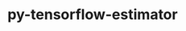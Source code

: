 ---
title: "py-tensorflow-estimator"
layout: cache
categories: [package, develop]
meta: {"versions": ["2.10"], "compilers": ["gcc@=11.3.0", "gcc@=7.3.1"], "oss": ["amzn2", "ubuntu22.04"], "platforms": ["linux"], "targets": ["ivybridge", "x86_64_v3", "x86_64_v4"], "stacks": ["ml-linux-x86_64-cpu", "ml-linux-x86_64-cuda", "ml-linux-x86_64-rocm", "root"], "num_specs": 95, "num_specs_by_stack": {"root": 95, "ml-linux-x86_64-cpu": 27, "ml-linux-x86_64-rocm": 27, "ml-linux-x86_64-cuda": 31}}
spec_details: [{"hash": "z43cutvsutnqbymuio2ovc2k2bx72tni", "compiler": "gcc@=7.3.1", "versions": ["2.10"], "os": "amzn2", "platform": "linux", "target": "ivybridge", "variants": ["build_system=generic"], "stacks": ["root"], "size": "-", "tarball": "https://binaries.spack.io/develop/build_cache/linux-amzn2-ivybridge/gcc-7.3.1/py-tensorflow-estimator-2.10/linux-amzn2-ivybridge-gcc-7.3.1-py-tensorflow-estimator-2.10-z43cutvsutnqbymuio2ovc2k2bx72tni.spack"}, {"hash": "k3plju37bxj6gmanm7q4mphbpncoel7v", "compiler": "gcc@=7.3.1", "versions": ["2.10"], "os": "amzn2", "platform": "linux", "target": "ivybridge", "variants": ["build_system=generic"], "stacks": ["root"], "size": "-", "tarball": "https://binaries.spack.io/develop/build_cache/linux-amzn2-ivybridge/gcc-7.3.1/py-tensorflow-estimator-2.10/linux-amzn2-ivybridge-gcc-7.3.1-py-tensorflow-estimator-2.10-k3plju37bxj6gmanm7q4mphbpncoel7v.spack"}, {"hash": "ynfh6syv3immdi6ie4gl4ijbszrdjohd", "compiler": "gcc@=7.3.1", "versions": ["2.10"], "os": "amzn2", "platform": "linux", "target": "ivybridge", "variants": ["build_system=generic"], "stacks": ["root"], "size": "-", "tarball": "https://binaries.spack.io/develop/build_cache/linux-amzn2-ivybridge/gcc-7.3.1/py-tensorflow-estimator-2.10/linux-amzn2-ivybridge-gcc-7.3.1-py-tensorflow-estimator-2.10-ynfh6syv3immdi6ie4gl4ijbszrdjohd.spack"}, {"hash": "juv2fxr5urfsboxzbzx7ykgcmizlwhx2", "compiler": "gcc@=7.3.1", "versions": ["2.10"], "os": "amzn2", "platform": "linux", "target": "ivybridge", "variants": ["build_system=generic"], "stacks": ["root"], "size": "-", "tarball": "https://binaries.spack.io/develop/build_cache/linux-amzn2-ivybridge/gcc-7.3.1/py-tensorflow-estimator-2.10/linux-amzn2-ivybridge-gcc-7.3.1-py-tensorflow-estimator-2.10-juv2fxr5urfsboxzbzx7ykgcmizlwhx2.spack"}, {"hash": "chwzm7s4figklyssmebqbrz6cn6pcvsn", "compiler": "gcc@=7.3.1", "versions": ["2.10"], "os": "amzn2", "platform": "linux", "target": "ivybridge", "variants": ["build_system=generic"], "stacks": ["root"], "size": "-", "tarball": "https://binaries.spack.io/develop/build_cache/linux-amzn2-ivybridge/gcc-7.3.1/py-tensorflow-estimator-2.10/linux-amzn2-ivybridge-gcc-7.3.1-py-tensorflow-estimator-2.10-chwzm7s4figklyssmebqbrz6cn6pcvsn.spack"}, {"hash": "n2devouqhwwltqgagplwkibxnthpmvs3", "compiler": "gcc@=7.3.1", "versions": ["2.10"], "os": "amzn2", "platform": "linux", "target": "ivybridge", "variants": ["build_system=generic"], "stacks": ["root"], "size": "-", "tarball": "https://binaries.spack.io/develop/build_cache/linux-amzn2-ivybridge/gcc-7.3.1/py-tensorflow-estimator-2.10/linux-amzn2-ivybridge-gcc-7.3.1-py-tensorflow-estimator-2.10-n2devouqhwwltqgagplwkibxnthpmvs3.spack"}, {"hash": "5q6dwrmzoi5t3p4hfx7x4iswhca3uwem", "compiler": "gcc@=7.3.1", "versions": ["2.10"], "os": "amzn2", "platform": "linux", "target": "x86_64_v3", "variants": ["build_system=generic"], "stacks": ["root"], "size": "-", "tarball": "https://binaries.spack.io/develop/build_cache/linux-amzn2-x86_64_v3/gcc-7.3.1/py-tensorflow-estimator-2.10/linux-amzn2-x86_64_v3-gcc-7.3.1-py-tensorflow-estimator-2.10-5q6dwrmzoi5t3p4hfx7x4iswhca3uwem.spack"}, {"hash": "5lop2s2qo4bvvrkqtxz4wvqgtlorjua6", "compiler": "gcc@=7.3.1", "versions": ["2.10"], "os": "amzn2", "platform": "linux", "target": "x86_64_v3", "variants": ["build_system=generic"], "stacks": ["root"], "size": "-", "tarball": "https://binaries.spack.io/develop/build_cache/linux-amzn2-x86_64_v3/gcc-7.3.1/py-tensorflow-estimator-2.10/linux-amzn2-x86_64_v3-gcc-7.3.1-py-tensorflow-estimator-2.10-5lop2s2qo4bvvrkqtxz4wvqgtlorjua6.spack"}, {"hash": "53dvgz3eykwpkju6lqwq3jgbi4wrtxbi", "compiler": "gcc@=7.3.1", "versions": ["2.10"], "os": "amzn2", "platform": "linux", "target": "x86_64_v3", "variants": ["build_system=generic"], "stacks": ["root"], "size": "-", "tarball": "https://binaries.spack.io/develop/build_cache/linux-amzn2-x86_64_v3/gcc-7.3.1/py-tensorflow-estimator-2.10/linux-amzn2-x86_64_v3-gcc-7.3.1-py-tensorflow-estimator-2.10-53dvgz3eykwpkju6lqwq3jgbi4wrtxbi.spack"}, {"hash": "225l7lsi6i3xoaidtcsuhhbkna7zpdoo", "compiler": "gcc@=7.3.1", "versions": ["2.10"], "os": "amzn2", "platform": "linux", "target": "x86_64_v3", "variants": ["build_system=generic"], "stacks": ["root", "ml-linux-x86_64-cpu", "ml-linux-x86_64-rocm"], "size": "-", "tarball": "https://binaries.spack.io/develop/build_cache/linux-amzn2-x86_64_v3/gcc-7.3.1/py-tensorflow-estimator-2.10/linux-amzn2-x86_64_v3-gcc-7.3.1-py-tensorflow-estimator-2.10-225l7lsi6i3xoaidtcsuhhbkna7zpdoo.spack"}, {"hash": "6n54wj2ryjwix6dogzqh2pn3cym5tunj", "compiler": "gcc@=7.3.1", "versions": ["2.10"], "os": "amzn2", "platform": "linux", "target": "x86_64_v3", "variants": ["build_system=generic"], "stacks": ["root"], "size": "-", "tarball": "https://binaries.spack.io/develop/build_cache/linux-amzn2-x86_64_v3/gcc-7.3.1/py-tensorflow-estimator-2.10/linux-amzn2-x86_64_v3-gcc-7.3.1-py-tensorflow-estimator-2.10-6n54wj2ryjwix6dogzqh2pn3cym5tunj.spack"}, {"hash": "abdhy2run75xqlaygypmoexs5jsmiwn6", "compiler": "gcc@=7.3.1", "versions": ["2.10"], "os": "amzn2", "platform": "linux", "target": "x86_64_v3", "variants": ["build_system=generic"], "stacks": ["root"], "size": "-", "tarball": "https://binaries.spack.io/develop/build_cache/linux-amzn2-x86_64_v3/gcc-7.3.1/py-tensorflow-estimator-2.10/linux-amzn2-x86_64_v3-gcc-7.3.1-py-tensorflow-estimator-2.10-abdhy2run75xqlaygypmoexs5jsmiwn6.spack"}, {"hash": "6hns2hmsjlthitgfs3mafibmr3ye42r2", "compiler": "gcc@=7.3.1", "versions": ["2.10"], "os": "amzn2", "platform": "linux", "target": "x86_64_v3", "variants": ["build_system=generic"], "stacks": ["root"], "size": "-", "tarball": "https://binaries.spack.io/develop/build_cache/linux-amzn2-x86_64_v3/gcc-7.3.1/py-tensorflow-estimator-2.10/linux-amzn2-x86_64_v3-gcc-7.3.1-py-tensorflow-estimator-2.10-6hns2hmsjlthitgfs3mafibmr3ye42r2.spack"}, {"hash": "apzxjn3es53nkkfbi2t4a6yqyqi26vyt", "compiler": "gcc@=7.3.1", "versions": ["2.10"], "os": "amzn2", "platform": "linux", "target": "x86_64_v3", "variants": ["build_system=generic"], "stacks": ["root"], "size": "-", "tarball": "https://binaries.spack.io/develop/build_cache/linux-amzn2-x86_64_v3/gcc-7.3.1/py-tensorflow-estimator-2.10/linux-amzn2-x86_64_v3-gcc-7.3.1-py-tensorflow-estimator-2.10-apzxjn3es53nkkfbi2t4a6yqyqi26vyt.spack"}, {"hash": "ag6iwugr2h4xtavs3k342fgcsb452pih", "compiler": "gcc@=7.3.1", "versions": ["2.10"], "os": "amzn2", "platform": "linux", "target": "x86_64_v3", "variants": ["build_system=generic"], "stacks": ["root"], "size": "-", "tarball": "https://binaries.spack.io/develop/build_cache/linux-amzn2-x86_64_v3/gcc-7.3.1/py-tensorflow-estimator-2.10/linux-amzn2-x86_64_v3-gcc-7.3.1-py-tensorflow-estimator-2.10-ag6iwugr2h4xtavs3k342fgcsb452pih.spack"}, {"hash": "wdpi2ccn2ydi5qy255aqmluhehv2vu5w", "compiler": "gcc@=7.3.1", "versions": ["2.10"], "os": "amzn2", "platform": "linux", "target": "x86_64_v3", "variants": [], "stacks": ["root"], "size": "-", "tarball": "https://binaries.spack.io/develop/build_cache/linux-amzn2-x86_64_v3/gcc-7.3.1/py-tensorflow-estimator-2.10/linux-amzn2-x86_64_v3-gcc-7.3.1-py-tensorflow-estimator-2.10-wdpi2ccn2ydi5qy255aqmluhehv2vu5w.spack"}, {"hash": "eoi3mxj3puxudzdxks2j6lfqkzn5b4vl", "compiler": "gcc@=7.3.1", "versions": ["2.10"], "os": "amzn2", "platform": "linux", "target": "x86_64_v3", "variants": ["build_system=generic"], "stacks": ["root"], "size": "-", "tarball": "https://binaries.spack.io/develop/build_cache/linux-amzn2-x86_64_v3/gcc-7.3.1/py-tensorflow-estimator-2.10/linux-amzn2-x86_64_v3-gcc-7.3.1-py-tensorflow-estimator-2.10-eoi3mxj3puxudzdxks2j6lfqkzn5b4vl.spack"}, {"hash": "chwprdgv7flntwmk6hrlwr2fzzubwcb6", "compiler": "gcc@=7.3.1", "versions": ["2.10"], "os": "amzn2", "platform": "linux", "target": "x86_64_v3", "variants": ["build_system=generic"], "stacks": ["root"], "size": "-", "tarball": "https://binaries.spack.io/develop/build_cache/linux-amzn2-x86_64_v3/gcc-7.3.1/py-tensorflow-estimator-2.10/linux-amzn2-x86_64_v3-gcc-7.3.1-py-tensorflow-estimator-2.10-chwprdgv7flntwmk6hrlwr2fzzubwcb6.spack"}, {"hash": "knnt7c62kcwo4lg2bauaxe67j6srtm6d", "compiler": "gcc@=7.3.1", "versions": ["2.10"], "os": "amzn2", "platform": "linux", "target": "x86_64_v3", "variants": ["build_system=generic"], "stacks": ["root"], "size": "-", "tarball": "https://binaries.spack.io/develop/build_cache/linux-amzn2-x86_64_v3/gcc-7.3.1/py-tensorflow-estimator-2.10/linux-amzn2-x86_64_v3-gcc-7.3.1-py-tensorflow-estimator-2.10-knnt7c62kcwo4lg2bauaxe67j6srtm6d.spack"}, {"hash": "d3snmyi3q5cfus44nmdrxg3qeimwwofc", "compiler": "gcc@=7.3.1", "versions": ["2.10"], "os": "amzn2", "platform": "linux", "target": "x86_64_v3", "variants": ["build_system=generic"], "stacks": ["root"], "size": "-", "tarball": "https://binaries.spack.io/develop/build_cache/linux-amzn2-x86_64_v3/gcc-7.3.1/py-tensorflow-estimator-2.10/linux-amzn2-x86_64_v3-gcc-7.3.1-py-tensorflow-estimator-2.10-d3snmyi3q5cfus44nmdrxg3qeimwwofc.spack"}, {"hash": "fu4ioqtdg2wt3sinxpyxi66oxsyr4pqu", "compiler": "gcc@=7.3.1", "versions": ["2.10"], "os": "amzn2", "platform": "linux", "target": "x86_64_v3", "variants": ["build_system=generic"], "stacks": ["root"], "size": "-", "tarball": "https://binaries.spack.io/develop/build_cache/linux-amzn2-x86_64_v3/gcc-7.3.1/py-tensorflow-estimator-2.10/linux-amzn2-x86_64_v3-gcc-7.3.1-py-tensorflow-estimator-2.10-fu4ioqtdg2wt3sinxpyxi66oxsyr4pqu.spack"}, {"hash": "ch77gf23mtmcskvlp32kfhasfxpxudpe", "compiler": "gcc@=7.3.1", "versions": ["2.10"], "os": "amzn2", "platform": "linux", "target": "x86_64_v3", "variants": ["build_system=generic"], "stacks": ["root"], "size": "-", "tarball": "https://binaries.spack.io/develop/build_cache/linux-amzn2-x86_64_v3/gcc-7.3.1/py-tensorflow-estimator-2.10/linux-amzn2-x86_64_v3-gcc-7.3.1-py-tensorflow-estimator-2.10-ch77gf23mtmcskvlp32kfhasfxpxudpe.spack"}, {"hash": "lx4hcglvutmbykezoz42lsylapn7uxej", "compiler": "gcc@=7.3.1", "versions": ["2.10"], "os": "amzn2", "platform": "linux", "target": "x86_64_v3", "variants": ["build_system=generic"], "stacks": ["root"], "size": "-", "tarball": "https://binaries.spack.io/develop/build_cache/linux-amzn2-x86_64_v3/gcc-7.3.1/py-tensorflow-estimator-2.10/linux-amzn2-x86_64_v3-gcc-7.3.1-py-tensorflow-estimator-2.10-lx4hcglvutmbykezoz42lsylapn7uxej.spack"}, {"hash": "nqzl64r2bbe3pa54kh276ezxbwljxk3s", "compiler": "gcc@=7.3.1", "versions": ["2.10"], "os": "amzn2", "platform": "linux", "target": "x86_64_v3", "variants": ["build_system=generic"], "stacks": ["root"], "size": "-", "tarball": "https://binaries.spack.io/develop/build_cache/linux-amzn2-x86_64_v3/gcc-7.3.1/py-tensorflow-estimator-2.10/linux-amzn2-x86_64_v3-gcc-7.3.1-py-tensorflow-estimator-2.10-nqzl64r2bbe3pa54kh276ezxbwljxk3s.spack"}, {"hash": "byy3qhql7lonnvj26vwykj6hzfpnljks", "compiler": "gcc@=7.3.1", "versions": ["2.10"], "os": "amzn2", "platform": "linux", "target": "x86_64_v3", "variants": ["build_system=generic"], "stacks": ["root"], "size": "-", "tarball": "https://binaries.spack.io/develop/build_cache/linux-amzn2-x86_64_v3/gcc-7.3.1/py-tensorflow-estimator-2.10/linux-amzn2-x86_64_v3-gcc-7.3.1-py-tensorflow-estimator-2.10-byy3qhql7lonnvj26vwykj6hzfpnljks.spack"}, {"hash": "xruxfkcjqinli7cxggtsurccwh5pvdta", "compiler": "gcc@=7.3.1", "versions": ["2.10"], "os": "amzn2", "platform": "linux", "target": "x86_64_v3", "variants": ["build_system=generic"], "stacks": ["root"], "size": "-", "tarball": "https://binaries.spack.io/develop/build_cache/linux-amzn2-x86_64_v3/gcc-7.3.1/py-tensorflow-estimator-2.10/linux-amzn2-x86_64_v3-gcc-7.3.1-py-tensorflow-estimator-2.10-xruxfkcjqinli7cxggtsurccwh5pvdta.spack"}, {"hash": "pvtbjgijzqhzab5dxlo7pysk3zaxslzp", "compiler": "gcc@=7.3.1", "versions": ["2.10"], "os": "amzn2", "platform": "linux", "target": "x86_64_v3", "variants": ["build_system=generic"], "stacks": ["root"], "size": "-", "tarball": "https://binaries.spack.io/develop/build_cache/linux-amzn2-x86_64_v3/gcc-7.3.1/py-tensorflow-estimator-2.10/linux-amzn2-x86_64_v3-gcc-7.3.1-py-tensorflow-estimator-2.10-pvtbjgijzqhzab5dxlo7pysk3zaxslzp.spack"}, {"hash": "t6y7r4ie5xo2bmibbsogvv7ok5gpgk4q", "compiler": "gcc@=7.3.1", "versions": ["2.10"], "os": "amzn2", "platform": "linux", "target": "x86_64_v3", "variants": ["build_system=generic"], "stacks": ["root"], "size": "-", "tarball": "https://binaries.spack.io/develop/build_cache/linux-amzn2-x86_64_v3/gcc-7.3.1/py-tensorflow-estimator-2.10/linux-amzn2-x86_64_v3-gcc-7.3.1-py-tensorflow-estimator-2.10-t6y7r4ie5xo2bmibbsogvv7ok5gpgk4q.spack"}, {"hash": "x5ldcskcnsbnzqe64ycpr3oojsdnktu7", "compiler": "gcc@=7.3.1", "versions": ["2.10"], "os": "amzn2", "platform": "linux", "target": "x86_64_v3", "variants": ["build_system=generic"], "stacks": ["root"], "size": "-", "tarball": "https://binaries.spack.io/develop/build_cache/linux-amzn2-x86_64_v3/gcc-7.3.1/py-tensorflow-estimator-2.10/linux-amzn2-x86_64_v3-gcc-7.3.1-py-tensorflow-estimator-2.10-x5ldcskcnsbnzqe64ycpr3oojsdnktu7.spack"}, {"hash": "xwxctlvpdfavvodm62beuoy6vjf47nu3", "compiler": "gcc@=7.3.1", "versions": ["2.10"], "os": "amzn2", "platform": "linux", "target": "x86_64_v3", "variants": ["build_system=generic"], "stacks": ["root", "ml-linux-x86_64-cuda"], "size": "-", "tarball": "https://binaries.spack.io/develop/build_cache/linux-amzn2-x86_64_v3/gcc-7.3.1/py-tensorflow-estimator-2.10/linux-amzn2-x86_64_v3-gcc-7.3.1-py-tensorflow-estimator-2.10-xwxctlvpdfavvodm62beuoy6vjf47nu3.spack"}, {"hash": "obp2dlfiw5iw53ohcisiuluz25oergfc", "compiler": "gcc@=7.3.1", "versions": ["2.10"], "os": "amzn2", "platform": "linux", "target": "x86_64_v3", "variants": [], "stacks": ["root"], "size": "-", "tarball": "https://binaries.spack.io/develop/build_cache/linux-amzn2-x86_64_v3/gcc-7.3.1/py-tensorflow-estimator-2.10/linux-amzn2-x86_64_v3-gcc-7.3.1-py-tensorflow-estimator-2.10-obp2dlfiw5iw53ohcisiuluz25oergfc.spack"}, {"hash": "xoplfn3ehx22mj4evgu2np3ixz3fqdn3", "compiler": "gcc@=7.3.1", "versions": ["2.10"], "os": "amzn2", "platform": "linux", "target": "x86_64_v3", "variants": [], "stacks": ["root"], "size": "-", "tarball": "https://binaries.spack.io/develop/build_cache/linux-amzn2-x86_64_v3/gcc-7.3.1/py-tensorflow-estimator-2.10/linux-amzn2-x86_64_v3-gcc-7.3.1-py-tensorflow-estimator-2.10-xoplfn3ehx22mj4evgu2np3ixz3fqdn3.spack"}, {"hash": "ykgnyy7sls2px2r4ptgq4e275syatyol", "compiler": "gcc@=7.3.1", "versions": ["2.10"], "os": "amzn2", "platform": "linux", "target": "x86_64_v3", "variants": ["build_system=generic"], "stacks": ["root"], "size": "-", "tarball": "https://binaries.spack.io/develop/build_cache/linux-amzn2-x86_64_v3/gcc-7.3.1/py-tensorflow-estimator-2.10/linux-amzn2-x86_64_v3-gcc-7.3.1-py-tensorflow-estimator-2.10-ykgnyy7sls2px2r4ptgq4e275syatyol.spack"}, {"hash": "jpuxlzoivdaspyiojq2k7muzxb56jcsm", "compiler": "gcc@=7.3.1", "versions": ["2.10"], "os": "amzn2", "platform": "linux", "target": "x86_64_v4", "variants": [], "stacks": ["root"], "size": "-", "tarball": "https://binaries.spack.io/develop/build_cache/linux-amzn2-x86_64_v4/gcc-7.3.1/py-tensorflow-estimator-2.10/linux-amzn2-x86_64_v4-gcc-7.3.1-py-tensorflow-estimator-2.10-jpuxlzoivdaspyiojq2k7muzxb56jcsm.spack"}, {"hash": "heyjvmtatyg6cxukawn32mopgjyjrmr4", "compiler": "gcc@=7.3.1", "versions": ["2.10"], "os": "amzn2", "platform": "linux", "target": "x86_64_v4", "variants": [], "stacks": ["root"], "size": "-", "tarball": "https://binaries.spack.io/develop/build_cache/linux-amzn2-x86_64_v4/gcc-7.3.1/py-tensorflow-estimator-2.10/linux-amzn2-x86_64_v4-gcc-7.3.1-py-tensorflow-estimator-2.10-heyjvmtatyg6cxukawn32mopgjyjrmr4.spack"}, {"hash": "44gn3uomtbf2gyt37fdqh6ajnjlqymst", "compiler": "gcc@=7.3.1", "versions": ["2.10"], "os": "amzn2", "platform": "linux", "target": "x86_64_v4", "variants": [], "stacks": ["root"], "size": "-", "tarball": "https://binaries.spack.io/develop/build_cache/linux-amzn2-x86_64_v4/gcc-7.3.1/py-tensorflow-estimator-2.10/linux-amzn2-x86_64_v4-gcc-7.3.1-py-tensorflow-estimator-2.10-44gn3uomtbf2gyt37fdqh6ajnjlqymst.spack"}, {"hash": "wm7wmy7yxk55gvg2c75ip4hxi5wihleu", "compiler": "gcc@=7.3.1", "versions": ["2.10"], "os": "amzn2", "platform": "linux", "target": "x86_64_v4", "variants": [], "stacks": ["root"], "size": "-", "tarball": "https://binaries.spack.io/develop/build_cache/linux-amzn2-x86_64_v4/gcc-7.3.1/py-tensorflow-estimator-2.10/linux-amzn2-x86_64_v4-gcc-7.3.1-py-tensorflow-estimator-2.10-wm7wmy7yxk55gvg2c75ip4hxi5wihleu.spack"}, {"hash": "ym3cazyxiy6whh46ruwj6wdzvdrdjbe6", "compiler": "gcc@=7.3.1", "versions": ["2.10"], "os": "amzn2", "platform": "linux", "target": "x86_64_v4", "variants": [], "stacks": ["root"], "size": "-", "tarball": "https://binaries.spack.io/develop/build_cache/linux-amzn2-x86_64_v4/gcc-7.3.1/py-tensorflow-estimator-2.10/linux-amzn2-x86_64_v4-gcc-7.3.1-py-tensorflow-estimator-2.10-ym3cazyxiy6whh46ruwj6wdzvdrdjbe6.spack"}, {"hash": "twiwmhsy43om4tulyqesvibq3iqdvvhs", "compiler": "gcc@=7.3.1", "versions": ["2.10"], "os": "amzn2", "platform": "linux", "target": "x86_64_v4", "variants": [], "stacks": ["root"], "size": "-", "tarball": "https://binaries.spack.io/develop/build_cache/linux-amzn2-x86_64_v4/gcc-7.3.1/py-tensorflow-estimator-2.10/linux-amzn2-x86_64_v4-gcc-7.3.1-py-tensorflow-estimator-2.10-twiwmhsy43om4tulyqesvibq3iqdvvhs.spack"}, {"hash": "d7i5vpxfzi6yd2npsmpofrllvtmbpboz", "compiler": "gcc@=11.3.0", "versions": ["2.10"], "os": "ubuntu22.04", "platform": "linux", "target": "x86_64_v3", "variants": ["build_system=generic"], "stacks": ["root", "ml-linux-x86_64-cuda"], "size": "-", "tarball": "https://binaries.spack.io/develop/build_cache/linux-ubuntu22.04-x86_64_v3/gcc-11.3.0/py-tensorflow-estimator-2.10/linux-ubuntu22.04-x86_64_v3-gcc-11.3.0-py-tensorflow-estimator-2.10-d7i5vpxfzi6yd2npsmpofrllvtmbpboz.spack"}, {"hash": "56fum6r4nqu52yfenfd26zgmv5sxfq3a", "compiler": "gcc@=11.3.0", "versions": ["2.10"], "os": "ubuntu22.04", "platform": "linux", "target": "x86_64_v3", "variants": ["build_system=generic"], "stacks": ["root", "ml-linux-x86_64-cuda"], "size": "-", "tarball": "https://binaries.spack.io/develop/build_cache/linux-ubuntu22.04-x86_64_v3/gcc-11.3.0/py-tensorflow-estimator-2.10/linux-ubuntu22.04-x86_64_v3-gcc-11.3.0-py-tensorflow-estimator-2.10-56fum6r4nqu52yfenfd26zgmv5sxfq3a.spack"}, {"hash": "7gw6d34lcfxvivparexe5yowvc4lwx62", "compiler": "gcc@=11.3.0", "versions": ["2.10"], "os": "ubuntu22.04", "platform": "linux", "target": "x86_64_v3", "variants": ["build_system=generic"], "stacks": ["root", "ml-linux-x86_64-cuda"], "size": "-", "tarball": "https://binaries.spack.io/develop/build_cache/linux-ubuntu22.04-x86_64_v3/gcc-11.3.0/py-tensorflow-estimator-2.10/linux-ubuntu22.04-x86_64_v3-gcc-11.3.0-py-tensorflow-estimator-2.10-7gw6d34lcfxvivparexe5yowvc4lwx62.spack"}, {"hash": "av7byt7sxnzgubsywrtxgfgovppalcqn", "compiler": "gcc@=11.3.0", "versions": ["2.10"], "os": "ubuntu22.04", "platform": "linux", "target": "x86_64_v3", "variants": ["build_system=generic"], "stacks": ["root", "ml-linux-x86_64-cpu", "ml-linux-x86_64-rocm"], "size": "-", "tarball": "https://binaries.spack.io/develop/build_cache/linux-ubuntu22.04-x86_64_v3/gcc-11.3.0/py-tensorflow-estimator-2.10/linux-ubuntu22.04-x86_64_v3-gcc-11.3.0-py-tensorflow-estimator-2.10-av7byt7sxnzgubsywrtxgfgovppalcqn.spack"}, {"hash": "3uipdcxdrnenf6kbuicn5ke6roqqjso7", "compiler": "gcc@=11.3.0", "versions": ["2.10"], "os": "ubuntu22.04", "platform": "linux", "target": "x86_64_v3", "variants": ["build_system=generic"], "stacks": ["root", "ml-linux-x86_64-cpu", "ml-linux-x86_64-rocm"], "size": "-", "tarball": "https://binaries.spack.io/develop/build_cache/linux-ubuntu22.04-x86_64_v3/gcc-11.3.0/py-tensorflow-estimator-2.10/linux-ubuntu22.04-x86_64_v3-gcc-11.3.0-py-tensorflow-estimator-2.10-3uipdcxdrnenf6kbuicn5ke6roqqjso7.spack"}, {"hash": "54faryzdds3hjwsutrcyl2d4xm6luxkq", "compiler": "gcc@=11.3.0", "versions": ["2.10"], "os": "ubuntu22.04", "platform": "linux", "target": "x86_64_v3", "variants": ["build_system=generic"], "stacks": ["root", "ml-linux-x86_64-cuda"], "size": "-", "tarball": "https://binaries.spack.io/develop/build_cache/linux-ubuntu22.04-x86_64_v3/gcc-11.3.0/py-tensorflow-estimator-2.10/linux-ubuntu22.04-x86_64_v3-gcc-11.3.0-py-tensorflow-estimator-2.10-54faryzdds3hjwsutrcyl2d4xm6luxkq.spack"}, {"hash": "5if7grs6x2mmqhgrrodu4dwuq2ryaeir", "compiler": "gcc@=11.3.0", "versions": ["2.10"], "os": "ubuntu22.04", "platform": "linux", "target": "x86_64_v3", "variants": ["build_system=generic"], "stacks": ["root", "ml-linux-x86_64-cuda"], "size": "-", "tarball": "https://binaries.spack.io/develop/build_cache/linux-ubuntu22.04-x86_64_v3/gcc-11.3.0/py-tensorflow-estimator-2.10/linux-ubuntu22.04-x86_64_v3-gcc-11.3.0-py-tensorflow-estimator-2.10-5if7grs6x2mmqhgrrodu4dwuq2ryaeir.spack"}, {"hash": "6mnsss6jw24wt2iavd263sfu3t56ftnv", "compiler": "gcc@=11.3.0", "versions": ["2.10"], "os": "ubuntu22.04", "platform": "linux", "target": "x86_64_v3", "variants": ["build_system=generic"], "stacks": ["root", "ml-linux-x86_64-cuda"], "size": "-", "tarball": "https://binaries.spack.io/develop/build_cache/linux-ubuntu22.04-x86_64_v3/gcc-11.3.0/py-tensorflow-estimator-2.10/linux-ubuntu22.04-x86_64_v3-gcc-11.3.0-py-tensorflow-estimator-2.10-6mnsss6jw24wt2iavd263sfu3t56ftnv.spack"}, {"hash": "b3l7ffpwtjflawtftzzhvg3cn52zdh6f", "compiler": "gcc@=11.3.0", "versions": ["2.10"], "os": "ubuntu22.04", "platform": "linux", "target": "x86_64_v3", "variants": ["build_system=generic"], "stacks": ["root", "ml-linux-x86_64-cpu", "ml-linux-x86_64-rocm"], "size": "-", "tarball": "https://binaries.spack.io/develop/build_cache/linux-ubuntu22.04-x86_64_v3/gcc-11.3.0/py-tensorflow-estimator-2.10/linux-ubuntu22.04-x86_64_v3-gcc-11.3.0-py-tensorflow-estimator-2.10-b3l7ffpwtjflawtftzzhvg3cn52zdh6f.spack"}, {"hash": "aerzf5rqhwksuwsp46wgtkjc3iaxz7s5", "compiler": "gcc@=11.3.0", "versions": ["2.10"], "os": "ubuntu22.04", "platform": "linux", "target": "x86_64_v3", "variants": ["build_system=generic"], "stacks": ["root", "ml-linux-x86_64-cpu", "ml-linux-x86_64-rocm"], "size": "-", "tarball": "https://binaries.spack.io/develop/build_cache/linux-ubuntu22.04-x86_64_v3/gcc-11.3.0/py-tensorflow-estimator-2.10/linux-ubuntu22.04-x86_64_v3-gcc-11.3.0-py-tensorflow-estimator-2.10-aerzf5rqhwksuwsp46wgtkjc3iaxz7s5.spack"}, {"hash": "6lhvypg7l2kiavgkd7i6j77uu2ujjpu6", "compiler": "gcc@=11.3.0", "versions": ["2.10"], "os": "ubuntu22.04", "platform": "linux", "target": "x86_64_v3", "variants": ["build_system=generic"], "stacks": ["root", "ml-linux-x86_64-cuda"], "size": "-", "tarball": "https://binaries.spack.io/develop/build_cache/linux-ubuntu22.04-x86_64_v3/gcc-11.3.0/py-tensorflow-estimator-2.10/linux-ubuntu22.04-x86_64_v3-gcc-11.3.0-py-tensorflow-estimator-2.10-6lhvypg7l2kiavgkd7i6j77uu2ujjpu6.spack"}, {"hash": "6rhrdph2kvsgylasm75rsg53vyzpdamf", "compiler": "gcc@=11.3.0", "versions": ["2.10"], "os": "ubuntu22.04", "platform": "linux", "target": "x86_64_v3", "variants": ["build_system=generic"], "stacks": ["root", "ml-linux-x86_64-cuda"], "size": "-", "tarball": "https://binaries.spack.io/develop/build_cache/linux-ubuntu22.04-x86_64_v3/gcc-11.3.0/py-tensorflow-estimator-2.10/linux-ubuntu22.04-x86_64_v3-gcc-11.3.0-py-tensorflow-estimator-2.10-6rhrdph2kvsgylasm75rsg53vyzpdamf.spack"}, {"hash": "77zbdrra54pqutmo4l7dt6miuh6hushp", "compiler": "gcc@=11.3.0", "versions": ["2.10"], "os": "ubuntu22.04", "platform": "linux", "target": "x86_64_v3", "variants": ["build_system=generic"], "stacks": ["root", "ml-linux-x86_64-cuda"], "size": "-", "tarball": "https://binaries.spack.io/develop/build_cache/linux-ubuntu22.04-x86_64_v3/gcc-11.3.0/py-tensorflow-estimator-2.10/linux-ubuntu22.04-x86_64_v3-gcc-11.3.0-py-tensorflow-estimator-2.10-77zbdrra54pqutmo4l7dt6miuh6hushp.spack"}, {"hash": "arn522tsxuu7wljhygptssyglsryv5hw", "compiler": "gcc@=11.3.0", "versions": ["2.10"], "os": "ubuntu22.04", "platform": "linux", "target": "x86_64_v3", "variants": ["build_system=generic"], "stacks": ["root", "ml-linux-x86_64-cuda"], "size": "-", "tarball": "https://binaries.spack.io/develop/build_cache/linux-ubuntu22.04-x86_64_v3/gcc-11.3.0/py-tensorflow-estimator-2.10/linux-ubuntu22.04-x86_64_v3-gcc-11.3.0-py-tensorflow-estimator-2.10-arn522tsxuu7wljhygptssyglsryv5hw.spack"}, {"hash": "7mkrwnfu5pyonit72nmp36o5b5sjvvor", "compiler": "gcc@=11.3.0", "versions": ["2.10"], "os": "ubuntu22.04", "platform": "linux", "target": "x86_64_v3", "variants": ["build_system=generic"], "stacks": ["root", "ml-linux-x86_64-cpu", "ml-linux-x86_64-rocm"], "size": "-", "tarball": "https://binaries.spack.io/develop/build_cache/linux-ubuntu22.04-x86_64_v3/gcc-11.3.0/py-tensorflow-estimator-2.10/linux-ubuntu22.04-x86_64_v3-gcc-11.3.0-py-tensorflow-estimator-2.10-7mkrwnfu5pyonit72nmp36o5b5sjvvor.spack"}, {"hash": "67dnr3vekyayeeeu5cgemswfikmhl2au", "compiler": "gcc@=11.3.0", "versions": ["2.10"], "os": "ubuntu22.04", "platform": "linux", "target": "x86_64_v3", "variants": ["build_system=generic"], "stacks": ["root", "ml-linux-x86_64-cpu", "ml-linux-x86_64-rocm"], "size": "-", "tarball": "https://binaries.spack.io/develop/build_cache/linux-ubuntu22.04-x86_64_v3/gcc-11.3.0/py-tensorflow-estimator-2.10/linux-ubuntu22.04-x86_64_v3-gcc-11.3.0-py-tensorflow-estimator-2.10-67dnr3vekyayeeeu5cgemswfikmhl2au.spack"}, {"hash": "3prwu5bcch5t5i57zgckacvi56ktp7hb", "compiler": "gcc@=11.3.0", "versions": ["2.10"], "os": "ubuntu22.04", "platform": "linux", "target": "x86_64_v3", "variants": ["build_system=generic"], "stacks": ["root", "ml-linux-x86_64-cpu", "ml-linux-x86_64-rocm"], "size": "-", "tarball": "https://binaries.spack.io/develop/build_cache/linux-ubuntu22.04-x86_64_v3/gcc-11.3.0/py-tensorflow-estimator-2.10/linux-ubuntu22.04-x86_64_v3-gcc-11.3.0-py-tensorflow-estimator-2.10-3prwu5bcch5t5i57zgckacvi56ktp7hb.spack"}, {"hash": "v74dkbiqp4imh5m56jeaavjcsxnttmrm", "compiler": "gcc@=11.3.0", "versions": ["2.10"], "os": "ubuntu22.04", "platform": "linux", "target": "x86_64_v3", "variants": ["build_system=generic"], "stacks": ["root", "ml-linux-x86_64-cpu", "ml-linux-x86_64-rocm"], "size": "-", "tarball": "https://binaries.spack.io/develop/build_cache/linux-ubuntu22.04-x86_64_v3/gcc-11.3.0/py-tensorflow-estimator-2.10/linux-ubuntu22.04-x86_64_v3-gcc-11.3.0-py-tensorflow-estimator-2.10-v74dkbiqp4imh5m56jeaavjcsxnttmrm.spack"}, {"hash": "coo2dvtl2rvopxqi56h7bhvoxprqpudt", "compiler": "gcc@=11.3.0", "versions": ["2.10"], "os": "ubuntu22.04", "platform": "linux", "target": "x86_64_v3", "variants": ["build_system=generic"], "stacks": ["root", "ml-linux-x86_64-cuda"], "size": "-", "tarball": "https://binaries.spack.io/develop/build_cache/linux-ubuntu22.04-x86_64_v3/gcc-11.3.0/py-tensorflow-estimator-2.10/linux-ubuntu22.04-x86_64_v3-gcc-11.3.0-py-tensorflow-estimator-2.10-coo2dvtl2rvopxqi56h7bhvoxprqpudt.spack"}, {"hash": "o27qbop35cr4w64wjwuyv7i4osdw3t2v", "compiler": "gcc@=11.3.0", "versions": ["2.10"], "os": "ubuntu22.04", "platform": "linux", "target": "x86_64_v3", "variants": ["build_system=generic"], "stacks": ["root", "ml-linux-x86_64-cpu", "ml-linux-x86_64-rocm"], "size": "-", "tarball": "https://binaries.spack.io/develop/build_cache/linux-ubuntu22.04-x86_64_v3/gcc-11.3.0/py-tensorflow-estimator-2.10/linux-ubuntu22.04-x86_64_v3-gcc-11.3.0-py-tensorflow-estimator-2.10-o27qbop35cr4w64wjwuyv7i4osdw3t2v.spack"}, {"hash": "di43dutxijidm24uubsekdke6aiyuxwl", "compiler": "gcc@=11.3.0", "versions": ["2.10"], "os": "ubuntu22.04", "platform": "linux", "target": "x86_64_v3", "variants": ["build_system=generic"], "stacks": ["root", "ml-linux-x86_64-cpu", "ml-linux-x86_64-rocm"], "size": "-", "tarball": "https://binaries.spack.io/develop/build_cache/linux-ubuntu22.04-x86_64_v3/gcc-11.3.0/py-tensorflow-estimator-2.10/linux-ubuntu22.04-x86_64_v3-gcc-11.3.0-py-tensorflow-estimator-2.10-di43dutxijidm24uubsekdke6aiyuxwl.spack"}, {"hash": "nggw54hlh57qe3kdzzdnqtpvsx7qhpag", "compiler": "gcc@=11.3.0", "versions": ["2.10"], "os": "ubuntu22.04", "platform": "linux", "target": "x86_64_v3", "variants": ["build_system=generic"], "stacks": ["root", "ml-linux-x86_64-cuda"], "size": "-", "tarball": "https://binaries.spack.io/develop/build_cache/linux-ubuntu22.04-x86_64_v3/gcc-11.3.0/py-tensorflow-estimator-2.10/linux-ubuntu22.04-x86_64_v3-gcc-11.3.0-py-tensorflow-estimator-2.10-nggw54hlh57qe3kdzzdnqtpvsx7qhpag.spack"}, {"hash": "dxw4etqsuujd3aq3nqzl5mtqzqjawoun", "compiler": "gcc@=11.3.0", "versions": ["2.10"], "os": "ubuntu22.04", "platform": "linux", "target": "x86_64_v3", "variants": ["build_system=generic"], "stacks": ["root", "ml-linux-x86_64-cuda"], "size": "-", "tarball": "https://binaries.spack.io/develop/build_cache/linux-ubuntu22.04-x86_64_v3/gcc-11.3.0/py-tensorflow-estimator-2.10/linux-ubuntu22.04-x86_64_v3-gcc-11.3.0-py-tensorflow-estimator-2.10-dxw4etqsuujd3aq3nqzl5mtqzqjawoun.spack"}, {"hash": "qknqxutbklfchpshz73zxktilat7vj5k", "compiler": "gcc@=11.3.0", "versions": ["2.10"], "os": "ubuntu22.04", "platform": "linux", "target": "x86_64_v3", "variants": ["build_system=generic"], "stacks": ["root", "ml-linux-x86_64-cpu", "ml-linux-x86_64-rocm"], "size": "-", "tarball": "https://binaries.spack.io/develop/build_cache/linux-ubuntu22.04-x86_64_v3/gcc-11.3.0/py-tensorflow-estimator-2.10/linux-ubuntu22.04-x86_64_v3-gcc-11.3.0-py-tensorflow-estimator-2.10-qknqxutbklfchpshz73zxktilat7vj5k.spack"}, {"hash": "dynzfqczjoijzbu5xnyw4vnvhesyvrxy", "compiler": "gcc@=11.3.0", "versions": ["2.10"], "os": "ubuntu22.04", "platform": "linux", "target": "x86_64_v3", "variants": ["build_system=generic"], "stacks": ["root", "ml-linux-x86_64-cuda"], "size": "-", "tarball": "https://binaries.spack.io/develop/build_cache/linux-ubuntu22.04-x86_64_v3/gcc-11.3.0/py-tensorflow-estimator-2.10/linux-ubuntu22.04-x86_64_v3-gcc-11.3.0-py-tensorflow-estimator-2.10-dynzfqczjoijzbu5xnyw4vnvhesyvrxy.spack"}, {"hash": "rtraej7ull6um6rcs37nbgvtb7hja5sj", "compiler": "gcc@=11.3.0", "versions": ["2.10"], "os": "ubuntu22.04", "platform": "linux", "target": "x86_64_v3", "variants": ["build_system=generic"], "stacks": ["root", "ml-linux-x86_64-cuda"], "size": "-", "tarball": "https://binaries.spack.io/develop/build_cache/linux-ubuntu22.04-x86_64_v3/gcc-11.3.0/py-tensorflow-estimator-2.10/linux-ubuntu22.04-x86_64_v3-gcc-11.3.0-py-tensorflow-estimator-2.10-rtraej7ull6um6rcs37nbgvtb7hja5sj.spack"}, {"hash": "c4hhpj7otgigjrzagmxvrceobmxddtfa", "compiler": "gcc@=11.3.0", "versions": ["2.10"], "os": "ubuntu22.04", "platform": "linux", "target": "x86_64_v3", "variants": ["build_system=generic"], "stacks": ["root", "ml-linux-x86_64-cpu", "ml-linux-x86_64-rocm"], "size": "-", "tarball": "https://binaries.spack.io/develop/build_cache/linux-ubuntu22.04-x86_64_v3/gcc-11.3.0/py-tensorflow-estimator-2.10/linux-ubuntu22.04-x86_64_v3-gcc-11.3.0-py-tensorflow-estimator-2.10-c4hhpj7otgigjrzagmxvrceobmxddtfa.spack"}, {"hash": "qxsi4eior2qzrg2hi4oghmhzm7tj7qzv", "compiler": "gcc@=11.3.0", "versions": ["2.10"], "os": "ubuntu22.04", "platform": "linux", "target": "x86_64_v3", "variants": ["build_system=generic"], "stacks": ["root", "ml-linux-x86_64-cuda"], "size": "-", "tarball": "https://binaries.spack.io/develop/build_cache/linux-ubuntu22.04-x86_64_v3/gcc-11.3.0/py-tensorflow-estimator-2.10/linux-ubuntu22.04-x86_64_v3-gcc-11.3.0-py-tensorflow-estimator-2.10-qxsi4eior2qzrg2hi4oghmhzm7tj7qzv.spack"}, {"hash": "czhjy5myg4eqowujbrqwya34zm3dciuh", "compiler": "gcc@=11.3.0", "versions": ["2.10"], "os": "ubuntu22.04", "platform": "linux", "target": "x86_64_v3", "variants": ["build_system=generic"], "stacks": ["root", "ml-linux-x86_64-cpu", "ml-linux-x86_64-rocm"], "size": "-", "tarball": "https://binaries.spack.io/develop/build_cache/linux-ubuntu22.04-x86_64_v3/gcc-11.3.0/py-tensorflow-estimator-2.10/linux-ubuntu22.04-x86_64_v3-gcc-11.3.0-py-tensorflow-estimator-2.10-czhjy5myg4eqowujbrqwya34zm3dciuh.spack"}, {"hash": "ph6awkpssey7qb57letgicik3f3554gz", "compiler": "gcc@=11.3.0", "versions": ["2.10"], "os": "ubuntu22.04", "platform": "linux", "target": "x86_64_v3", "variants": ["build_system=generic"], "stacks": ["root", "ml-linux-x86_64-cuda"], "size": "-", "tarball": "https://binaries.spack.io/develop/build_cache/linux-ubuntu22.04-x86_64_v3/gcc-11.3.0/py-tensorflow-estimator-2.10/linux-ubuntu22.04-x86_64_v3-gcc-11.3.0-py-tensorflow-estimator-2.10-ph6awkpssey7qb57letgicik3f3554gz.spack"}, {"hash": "e6tngerchkbgyhz7rcjifqfada3l2qja", "compiler": "gcc@=11.3.0", "versions": ["2.10"], "os": "ubuntu22.04", "platform": "linux", "target": "x86_64_v3", "variants": ["build_system=generic"], "stacks": ["root", "ml-linux-x86_64-cuda"], "size": "-", "tarball": "https://binaries.spack.io/develop/build_cache/linux-ubuntu22.04-x86_64_v3/gcc-11.3.0/py-tensorflow-estimator-2.10/linux-ubuntu22.04-x86_64_v3-gcc-11.3.0-py-tensorflow-estimator-2.10-e6tngerchkbgyhz7rcjifqfada3l2qja.spack"}, {"hash": "ptu45bnw3soli7aookopnwbskqitoy2h", "compiler": "gcc@=11.3.0", "versions": ["2.10"], "os": "ubuntu22.04", "platform": "linux", "target": "x86_64_v3", "variants": ["build_system=generic"], "stacks": ["root", "ml-linux-x86_64-cuda"], "size": "-", "tarball": "https://binaries.spack.io/develop/build_cache/linux-ubuntu22.04-x86_64_v3/gcc-11.3.0/py-tensorflow-estimator-2.10/linux-ubuntu22.04-x86_64_v3-gcc-11.3.0-py-tensorflow-estimator-2.10-ptu45bnw3soli7aookopnwbskqitoy2h.spack"}, {"hash": "e4k6fkw727qyga7m2hldysswdpoah7do", "compiler": "gcc@=11.3.0", "versions": ["2.10"], "os": "ubuntu22.04", "platform": "linux", "target": "x86_64_v3", "variants": ["build_system=generic"], "stacks": ["root", "ml-linux-x86_64-cpu", "ml-linux-x86_64-rocm"], "size": "-", "tarball": "https://binaries.spack.io/develop/build_cache/linux-ubuntu22.04-x86_64_v3/gcc-11.3.0/py-tensorflow-estimator-2.10/linux-ubuntu22.04-x86_64_v3-gcc-11.3.0-py-tensorflow-estimator-2.10-e4k6fkw727qyga7m2hldysswdpoah7do.spack"}, {"hash": "qnnejhwcdopdcgxb6fzit66lj3dpinnk", "compiler": "gcc@=11.3.0", "versions": ["2.10"], "os": "ubuntu22.04", "platform": "linux", "target": "x86_64_v3", "variants": ["build_system=generic"], "stacks": ["root", "ml-linux-x86_64-cuda"], "size": "-", "tarball": "https://binaries.spack.io/develop/build_cache/linux-ubuntu22.04-x86_64_v3/gcc-11.3.0/py-tensorflow-estimator-2.10/linux-ubuntu22.04-x86_64_v3-gcc-11.3.0-py-tensorflow-estimator-2.10-qnnejhwcdopdcgxb6fzit66lj3dpinnk.spack"}, {"hash": "eku4r7u7hwulvjjzo6rtpxi74p4n6bye", "compiler": "gcc@=11.3.0", "versions": ["2.10"], "os": "ubuntu22.04", "platform": "linux", "target": "x86_64_v3", "variants": ["build_system=generic"], "stacks": ["root", "ml-linux-x86_64-cpu", "ml-linux-x86_64-rocm"], "size": "-", "tarball": "https://binaries.spack.io/develop/build_cache/linux-ubuntu22.04-x86_64_v3/gcc-11.3.0/py-tensorflow-estimator-2.10/linux-ubuntu22.04-x86_64_v3-gcc-11.3.0-py-tensorflow-estimator-2.10-eku4r7u7hwulvjjzo6rtpxi74p4n6bye.spack"}, {"hash": "hb74uxbeqfntqpzbf7prgjpdc76moa6f", "compiler": "gcc@=11.3.0", "versions": ["2.10"], "os": "ubuntu22.04", "platform": "linux", "target": "x86_64_v3", "variants": ["build_system=generic"], "stacks": ["root", "ml-linux-x86_64-cuda"], "size": "-", "tarball": "https://binaries.spack.io/develop/build_cache/linux-ubuntu22.04-x86_64_v3/gcc-11.3.0/py-tensorflow-estimator-2.10/linux-ubuntu22.04-x86_64_v3-gcc-11.3.0-py-tensorflow-estimator-2.10-hb74uxbeqfntqpzbf7prgjpdc76moa6f.spack"}, {"hash": "qndbr3ocinavfzgbxlw3tn6avxwg62is", "compiler": "gcc@=11.3.0", "versions": ["2.10"], "os": "ubuntu22.04", "platform": "linux", "target": "x86_64_v3", "variants": ["build_system=generic"], "stacks": ["root", "ml-linux-x86_64-cpu", "ml-linux-x86_64-rocm"], "size": "-", "tarball": "https://binaries.spack.io/develop/build_cache/linux-ubuntu22.04-x86_64_v3/gcc-11.3.0/py-tensorflow-estimator-2.10/linux-ubuntu22.04-x86_64_v3-gcc-11.3.0-py-tensorflow-estimator-2.10-qndbr3ocinavfzgbxlw3tn6avxwg62is.spack"}, {"hash": "iirhbd6m7uxdmohk4fgssge7reazjgxl", "compiler": "gcc@=11.3.0", "versions": ["2.10"], "os": "ubuntu22.04", "platform": "linux", "target": "x86_64_v3", "variants": ["build_system=generic"], "stacks": ["root", "ml-linux-x86_64-cuda"], "size": "-", "tarball": "https://binaries.spack.io/develop/build_cache/linux-ubuntu22.04-x86_64_v3/gcc-11.3.0/py-tensorflow-estimator-2.10/linux-ubuntu22.04-x86_64_v3-gcc-11.3.0-py-tensorflow-estimator-2.10-iirhbd6m7uxdmohk4fgssge7reazjgxl.spack"}, {"hash": "ssi57ohcksbuikpexqw4gfxwxksjkwqs", "compiler": "gcc@=11.3.0", "versions": ["2.10"], "os": "ubuntu22.04", "platform": "linux", "target": "x86_64_v3", "variants": ["build_system=generic"], "stacks": ["root", "ml-linux-x86_64-cpu", "ml-linux-x86_64-rocm"], "size": "-", "tarball": "https://binaries.spack.io/develop/build_cache/linux-ubuntu22.04-x86_64_v3/gcc-11.3.0/py-tensorflow-estimator-2.10/linux-ubuntu22.04-x86_64_v3-gcc-11.3.0-py-tensorflow-estimator-2.10-ssi57ohcksbuikpexqw4gfxwxksjkwqs.spack"}, {"hash": "fzt7bsucnq4kluxgnr2ngqwoqh6iew4v", "compiler": "gcc@=11.3.0", "versions": ["2.10"], "os": "ubuntu22.04", "platform": "linux", "target": "x86_64_v3", "variants": ["build_system=generic"], "stacks": ["root", "ml-linux-x86_64-cuda"], "size": "-", "tarball": "https://binaries.spack.io/develop/build_cache/linux-ubuntu22.04-x86_64_v3/gcc-11.3.0/py-tensorflow-estimator-2.10/linux-ubuntu22.04-x86_64_v3-gcc-11.3.0-py-tensorflow-estimator-2.10-fzt7bsucnq4kluxgnr2ngqwoqh6iew4v.spack"}, {"hash": "umpqbgkosxb6ewhgwrnoqlbt53fguvcn", "compiler": "gcc@=11.3.0", "versions": ["2.10"], "os": "ubuntu22.04", "platform": "linux", "target": "x86_64_v3", "variants": ["build_system=generic"], "stacks": ["root", "ml-linux-x86_64-cpu", "ml-linux-x86_64-rocm"], "size": "-", "tarball": "https://binaries.spack.io/develop/build_cache/linux-ubuntu22.04-x86_64_v3/gcc-11.3.0/py-tensorflow-estimator-2.10/linux-ubuntu22.04-x86_64_v3-gcc-11.3.0-py-tensorflow-estimator-2.10-umpqbgkosxb6ewhgwrnoqlbt53fguvcn.spack"}, {"hash": "jpajtxmbwh4oamfrmb37xzoojbak6h3g", "compiler": "gcc@=11.3.0", "versions": ["2.10"], "os": "ubuntu22.04", "platform": "linux", "target": "x86_64_v3", "variants": ["build_system=generic"], "stacks": ["root", "ml-linux-x86_64-cpu", "ml-linux-x86_64-rocm"], "size": "-", "tarball": "https://binaries.spack.io/develop/build_cache/linux-ubuntu22.04-x86_64_v3/gcc-11.3.0/py-tensorflow-estimator-2.10/linux-ubuntu22.04-x86_64_v3-gcc-11.3.0-py-tensorflow-estimator-2.10-jpajtxmbwh4oamfrmb37xzoojbak6h3g.spack"}, {"hash": "toaebnxa3sci3q47e2vo7m4zwmtfuz6c", "compiler": "gcc@=11.3.0", "versions": ["2.10"], "os": "ubuntu22.04", "platform": "linux", "target": "x86_64_v3", "variants": ["build_system=generic"], "stacks": ["root", "ml-linux-x86_64-cuda"], "size": "-", "tarball": "https://binaries.spack.io/develop/build_cache/linux-ubuntu22.04-x86_64_v3/gcc-11.3.0/py-tensorflow-estimator-2.10/linux-ubuntu22.04-x86_64_v3-gcc-11.3.0-py-tensorflow-estimator-2.10-toaebnxa3sci3q47e2vo7m4zwmtfuz6c.spack"}, {"hash": "jfogeinkadhuo4wk32ug7zkd2s5q2yys", "compiler": "gcc@=11.3.0", "versions": ["2.10"], "os": "ubuntu22.04", "platform": "linux", "target": "x86_64_v3", "variants": ["build_system=generic"], "stacks": ["root", "ml-linux-x86_64-cuda"], "size": "-", "tarball": "https://binaries.spack.io/develop/build_cache/linux-ubuntu22.04-x86_64_v3/gcc-11.3.0/py-tensorflow-estimator-2.10/linux-ubuntu22.04-x86_64_v3-gcc-11.3.0-py-tensorflow-estimator-2.10-jfogeinkadhuo4wk32ug7zkd2s5q2yys.spack"}, {"hash": "trrf6iudcskdconxtdxhobpj5brzt45j", "compiler": "gcc@=11.3.0", "versions": ["2.10"], "os": "ubuntu22.04", "platform": "linux", "target": "x86_64_v3", "variants": ["build_system=generic"], "stacks": ["root", "ml-linux-x86_64-cpu", "ml-linux-x86_64-rocm"], "size": "-", "tarball": "https://binaries.spack.io/develop/build_cache/linux-ubuntu22.04-x86_64_v3/gcc-11.3.0/py-tensorflow-estimator-2.10/linux-ubuntu22.04-x86_64_v3-gcc-11.3.0-py-tensorflow-estimator-2.10-trrf6iudcskdconxtdxhobpj5brzt45j.spack"}, {"hash": "mv6zqflbjjzaarlv5dyfy7alx4v3dp7a", "compiler": "gcc@=11.3.0", "versions": ["2.10"], "os": "ubuntu22.04", "platform": "linux", "target": "x86_64_v3", "variants": ["build_system=generic"], "stacks": ["root", "ml-linux-x86_64-cpu", "ml-linux-x86_64-rocm"], "size": "-", "tarball": "https://binaries.spack.io/develop/build_cache/linux-ubuntu22.04-x86_64_v3/gcc-11.3.0/py-tensorflow-estimator-2.10/linux-ubuntu22.04-x86_64_v3-gcc-11.3.0-py-tensorflow-estimator-2.10-mv6zqflbjjzaarlv5dyfy7alx4v3dp7a.spack"}, {"hash": "kuuswpue6epoenbqx7ecobxn4byqhmu2", "compiler": "gcc@=11.3.0", "versions": ["2.10"], "os": "ubuntu22.04", "platform": "linux", "target": "x86_64_v3", "variants": ["build_system=generic"], "stacks": ["root", "ml-linux-x86_64-cpu", "ml-linux-x86_64-rocm"], "size": "-", "tarball": "https://binaries.spack.io/develop/build_cache/linux-ubuntu22.04-x86_64_v3/gcc-11.3.0/py-tensorflow-estimator-2.10/linux-ubuntu22.04-x86_64_v3-gcc-11.3.0-py-tensorflow-estimator-2.10-kuuswpue6epoenbqx7ecobxn4byqhmu2.spack"}, {"hash": "vhsvfhvwbtmiptem7km3swxixgudcknu", "compiler": "gcc@=11.3.0", "versions": ["2.10"], "os": "ubuntu22.04", "platform": "linux", "target": "x86_64_v3", "variants": ["build_system=generic"], "stacks": ["root", "ml-linux-x86_64-cuda"], "size": "-", "tarball": "https://binaries.spack.io/develop/build_cache/linux-ubuntu22.04-x86_64_v3/gcc-11.3.0/py-tensorflow-estimator-2.10/linux-ubuntu22.04-x86_64_v3-gcc-11.3.0-py-tensorflow-estimator-2.10-vhsvfhvwbtmiptem7km3swxixgudcknu.spack"}, {"hash": "ujczqdpctjsjd6hp2y5h5piohbafixsd", "compiler": "gcc@=11.3.0", "versions": ["2.10"], "os": "ubuntu22.04", "platform": "linux", "target": "x86_64_v3", "variants": ["build_system=generic"], "stacks": ["root", "ml-linux-x86_64-cuda"], "size": "-", "tarball": "https://binaries.spack.io/develop/build_cache/linux-ubuntu22.04-x86_64_v3/gcc-11.3.0/py-tensorflow-estimator-2.10/linux-ubuntu22.04-x86_64_v3-gcc-11.3.0-py-tensorflow-estimator-2.10-ujczqdpctjsjd6hp2y5h5piohbafixsd.spack"}, {"hash": "z5igv2ytopc3xkluqtn6kmvnwxwl7t4x", "compiler": "gcc@=11.3.0", "versions": ["2.10"], "os": "ubuntu22.04", "platform": "linux", "target": "x86_64_v3", "variants": ["build_system=generic"], "stacks": ["root", "ml-linux-x86_64-cuda"], "size": "-", "tarball": "https://binaries.spack.io/develop/build_cache/linux-ubuntu22.04-x86_64_v3/gcc-11.3.0/py-tensorflow-estimator-2.10/linux-ubuntu22.04-x86_64_v3-gcc-11.3.0-py-tensorflow-estimator-2.10-z5igv2ytopc3xkluqtn6kmvnwxwl7t4x.spack"}, {"hash": "vxlzfgmjnn4f2nsbwl53wqz3i7eylk6e", "compiler": "gcc@=11.3.0", "versions": ["2.10"], "os": "ubuntu22.04", "platform": "linux", "target": "x86_64_v3", "variants": ["build_system=generic"], "stacks": ["root", "ml-linux-x86_64-cpu", "ml-linux-x86_64-rocm"], "size": "-", "tarball": "https://binaries.spack.io/develop/build_cache/linux-ubuntu22.04-x86_64_v3/gcc-11.3.0/py-tensorflow-estimator-2.10/linux-ubuntu22.04-x86_64_v3-gcc-11.3.0-py-tensorflow-estimator-2.10-vxlzfgmjnn4f2nsbwl53wqz3i7eylk6e.spack"}, {"hash": "vyqpec5iyirqmbedf3l2kihldqxx3dta", "compiler": "gcc@=11.3.0", "versions": ["2.10"], "os": "ubuntu22.04", "platform": "linux", "target": "x86_64_v3", "variants": ["build_system=generic"], "stacks": ["root", "ml-linux-x86_64-cuda"], "size": "-", "tarball": "https://binaries.spack.io/develop/build_cache/linux-ubuntu22.04-x86_64_v3/gcc-11.3.0/py-tensorflow-estimator-2.10/linux-ubuntu22.04-x86_64_v3-gcc-11.3.0-py-tensorflow-estimator-2.10-vyqpec5iyirqmbedf3l2kihldqxx3dta.spack"}, {"hash": "xzjlupla6iz5bu3rnmwwsqgqlqstoeql", "compiler": "gcc@=11.3.0", "versions": ["2.10"], "os": "ubuntu22.04", "platform": "linux", "target": "x86_64_v3", "variants": ["build_system=generic"], "stacks": ["root", "ml-linux-x86_64-cuda"], "size": "-", "tarball": "https://binaries.spack.io/develop/build_cache/linux-ubuntu22.04-x86_64_v3/gcc-11.3.0/py-tensorflow-estimator-2.10/linux-ubuntu22.04-x86_64_v3-gcc-11.3.0-py-tensorflow-estimator-2.10-xzjlupla6iz5bu3rnmwwsqgqlqstoeql.spack"}, {"hash": "xdigxzomvjmtzdviv4xheujytyhyetyr", "compiler": "gcc@=11.3.0", "versions": ["2.10"], "os": "ubuntu22.04", "platform": "linux", "target": "x86_64_v3", "variants": ["build_system=generic"], "stacks": ["root", "ml-linux-x86_64-cpu", "ml-linux-x86_64-rocm"], "size": "-", "tarball": "https://binaries.spack.io/develop/build_cache/linux-ubuntu22.04-x86_64_v3/gcc-11.3.0/py-tensorflow-estimator-2.10/linux-ubuntu22.04-x86_64_v3-gcc-11.3.0-py-tensorflow-estimator-2.10-xdigxzomvjmtzdviv4xheujytyhyetyr.spack"}, {"hash": "wdvb6bjnrs36zwqi47tklklsvazk2a3l", "compiler": "gcc@=11.3.0", "versions": ["2.10"], "os": "ubuntu22.04", "platform": "linux", "target": "x86_64_v3", "variants": ["build_system=generic"], "stacks": ["root", "ml-linux-x86_64-cpu", "ml-linux-x86_64-rocm"], "size": "-", "tarball": "https://binaries.spack.io/develop/build_cache/linux-ubuntu22.04-x86_64_v3/gcc-11.3.0/py-tensorflow-estimator-2.10/linux-ubuntu22.04-x86_64_v3-gcc-11.3.0-py-tensorflow-estimator-2.10-wdvb6bjnrs36zwqi47tklklsvazk2a3l.spack"}, {"hash": "yvhbvt6egcx5dsqzj262saswyrbhjazn", "compiler": "gcc@=11.3.0", "versions": ["2.10"], "os": "ubuntu22.04", "platform": "linux", "target": "x86_64_v3", "variants": ["build_system=generic"], "stacks": ["root", "ml-linux-x86_64-cpu", "ml-linux-x86_64-rocm"], "size": "-", "tarball": "https://binaries.spack.io/develop/build_cache/linux-ubuntu22.04-x86_64_v3/gcc-11.3.0/py-tensorflow-estimator-2.10/linux-ubuntu22.04-x86_64_v3-gcc-11.3.0-py-tensorflow-estimator-2.10-yvhbvt6egcx5dsqzj262saswyrbhjazn.spack"}]
---